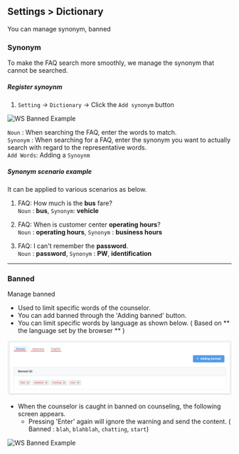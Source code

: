 ## Settings > Dictionary

You can manage synonym, banned

### Synonym

To make the FAQ search more smoothly, we manage the synonym that cannot be searched.

##### Register synoynm

1. `Setting` -> `Dictionary` ->  Click the `Add synonym` button

<img height="300" alt="WS Banned Example" src="/en/assets/images/ws-settings-dictionary/wsSettingsDictionarySynoynm.png">

`Noun` : When searching the FAQ, enter the words to match.  
`Synonym` : When searching for a FAQ, enter the synonym you want to actually  search with regard to the representative words.   
`Add Words`: Adding a `Synoynm`


##### Synonym scenario example
It can be applied to various scenarios as below.  

1. FAQ: How much is the **bus** fare?  
`Noun` : **bus**, `Synonym`: **vehicle**

2. FAQ: When is customer center **operating hours**?  
`Noun` : **operating hours**, `Synonym` : **business hours**

3. FAQ: I can't remember the **password**.  
`Noun` : **password**, `Synonym` : **PW**, **identification**

--- 
### Banned
Manage banned

* Used to limit specific words of the counselor.
* You can add banned through the 'Adding banned' button.
* You can limit specific words by language as shown below. ( Based on ** the language set by the browser ** )

![WS Banned Language](assets/images/ws-settings-dictionary/wsSettingsDictionaryLang.png)

* When the counselor is caught in banned on counseling, the following screen appears.
  - Pressing 'Enter' again will ignore the warning and send the content.  ( Banned : `blah`, `blahblah`, `chatting`, `start`)


 <img width="500" alt="WS Banned Example" src="/en/assets/images/ws-settings-dictionary/wsSettingsDictionaryBanned.png">
